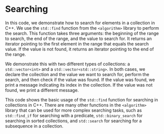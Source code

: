 # Searching
In this code, we demonstrate how to search for elements in a collection in C++. We use the `std::find` function from the `<algorithm>` library to perform the search. This function takes three arguments: the beginning of the range to search, the end of the range, and the value to search for. It returns an iterator pointing to the first element in the range that equals the search value. If the value is not found, it returns an iterator pointing to the end of the range.

We demonstrate this with two different types of collections: a `std::vector<int>` and a `std::vector<std::string>`. In both cases, we declare the collection and the value we want to search for, perform the search, and then check if the value was found. If the value was found, we print a message indicating its index in the collection. If the value was not found, we print a different message.

This code shows the basic usage of the `std::find` function for searching in collections in C++. There are many other functions in the `<algorithm>` library that can be used for more complex searching tasks, such as `std::find_if` for searching with a predicate, `std::binary_search` for searching in sorted collections, and `std::search` for searching for a subsequence in a collection.